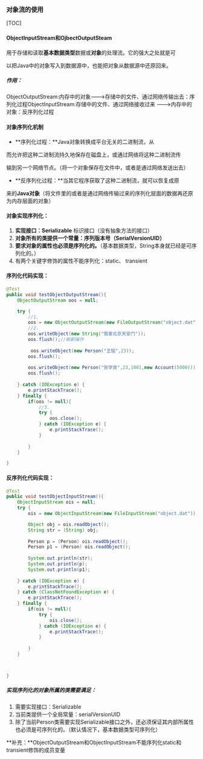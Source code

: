 ### 对象流的使用

[TOC]



#### ObjectInputStream和OjbectOutputSteam 

用于存储和读取**基本数据类型**数据或**对象**的处理流。它的强大之处就是可 

以把Java中的对象写入到数据源中，也能把对象从数据源中还原回来。 

##### **作用：**

​	ObjectOutputStream:内存中的对象--->存储中的文件、通过网络传输出去：序列化过程
​	ObjectInputStream:存储中的文件、通过网络接收过来 --->内存中的对象：反序列化过程

#### 对象序列化机制

- **序列化过程：**Java对象转换成平台无关的二进制流，从 

而允许把这种二进制流持久地保存在磁盘上，或通过网络将这种二进制流传 

输到另一个网络节点。（将一个对象保存在文件中，或者是通过网络发送出去）

- **反序列化过程：**当其它程序获取了这种二进制流，就可以恢复成原 

来的**Java对象**（将文件里的或者是通过网络传输过来的序列化层面的数据再还原为内存层面的对象）



#### **对象实现序列化：**

1. **实现接口：Serializable**  标识接口（没有抽象方法的接口）
2. **对象所有的类提供一个常量：序列版本号（SerialVersionUID）**
3. **要求对象的属性也必须是序列化的。**（基本数据类型，String本身就已经是可序列化的。）
4. 有两个关键字修饰的属性不能序列化：static、 transient 



#### **序列化代码实现：**

```java
@Test
public void testObjectOutputStream(){
    ObjectOutputStream oos = null;

    try {
        //1.
        oos = new ObjectOutputStream(new FileOutputStream("object.dat"));
        //2.
        oos.writeObject(new String("我爱北京天安门"));
        oos.flush();//刷新操作
    
         oos.writeObject(new Person("王铭",23));
        oos.flush();
    
        oos.writeObject(new Person("张学良",23,1001,new Account(5000)));
        oos.flush();
    
    } catch (IOException e) {
        e.printStackTrace();
    } finally {
        if(oos != null){
            //3.
            try {
                oos.close();
            } catch (IOException e) {
                e.printStackTrace();
            }
    
        }
    }

}
```



#### 反序列化代码实现：

```java
@Test
public void testObjectInputStream(){
    ObjectInputStream ois = null;
    try {
        ois = new ObjectInputStream(new FileInputStream("object.dat"));

        Object obj = ois.readObject();
        String str = (String) obj;
    
        Person p = (Person) ois.readObject();
        Person p1 = (Person) ois.readObject();
    
        System.out.println(str);
        System.out.println(p);
        System.out.println(p1);
    
    } catch (IOException e) {
        e.printStackTrace();
    } catch (ClassNotFoundException e) {
        e.printStackTrace();
    } finally {
        if(ois != null){
            try {
                ois.close();
            } catch (IOException e) {
                e.printStackTrace();
            }
    
        }
    }



}
```

##### **实现序列化的对象所属的类需要满足：**

1. 需要实现接口：Serializable
2. 当前类提供一个全局常量：serialVersionUID
3. 除了当前Person类需要实现Serializable接口之外，还必须保证其内部所属性也必须是可序列化的。（默认情况下，基本数据类型可序列化）
   

**补充：**ObjectOutputStream和ObjectInputStream不能序列化static和transient修饰的成员变量